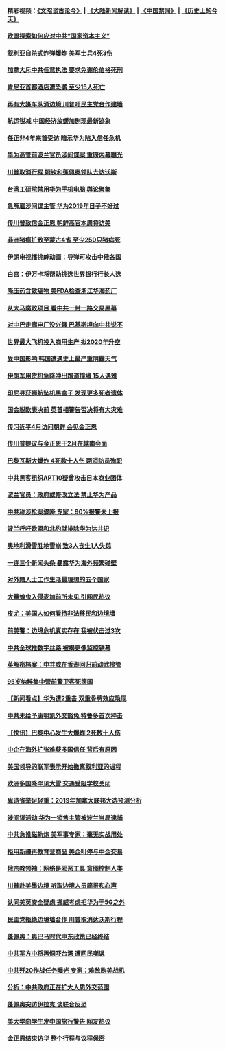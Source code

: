 #### 精彩视频：[《文昭谈古论今》](https://github.com/gfw-breaker/wenzhao/blob/master/README.md?t=01161830) | [《大陆新闻解读》](https://github.com/gfw-breaker/ntdtv-comedy/blob/master/README.md?t=01161830) | [《中国禁闻》](https://github.com/gfw-breaker/ntdtv-news/blob/master/README.md?t=01161830) | [《历史上的今天》](https://github.com/gfw-breaker/today-in-history/blob/master/README.md?t=01161830) 

#### [欧盟探索如何应对中共“国家资本主义”](../pages/nsc418/n10979979.md?t=01161830) 

#### [叙利亚自杀式炸弹爆炸 美军士兵4死3伤](../pages/nsc418/n10979913.md?t=01161830) 

#### [加拿大斥中共任意执法 要求免谢伦伯格死刑](../pages/nsc418/n10979429.md?t=01161830) 

#### [肯尼亚首都酒店遭恐袭 至少15人死亡](../pages/nsc418/n10978342.md?t=01161830) 

#### [再有大篷车队涌边境 川普吁民主党合作建墙](../pages/nsc418/n10978161.md?t=01161830) 

#### [航运锐减 中国经济放缓加剧现最新迹象](../pages/nsc418/n10978088.md?t=01161830) 

#### [任正非4年来首受访 暗示华为陷入信任危机](../pages/nsc418/n10977688.md?t=01161830) 

#### [华为高管前波兰官员涉间谍案 重磅内幕曝光](../pages/nsc418/n10978092.md?t=01161830) 

#### [川普取消行程 姆钦和蓬佩奥领队去达沃斯](../pages/nsc418/n10977828.md?t=01161830) 

#### [台湾工研院禁用华为手机电脑 舆论聚集](../pages/nsc418/n10977350.md?t=01161830) 

#### [急解雇涉间谍主管 华为2019年日子不好过](../pages/nsc418/n10976038.md?t=01161830) 

#### [传川普致信金正恩 朝鲜高官本周将访美](../pages/nsc418/n10976756.md?t=01161830) 

#### [非洲猪瘟扩散至蒙古4省 至少250只猪病死](../pages/nsc418/n10976120.md?t=01161830) 

#### [伊朗电视播挑衅动画：导弹可攻击中俄各国](../pages/nsc418/n10976504.md?t=01161830) 

#### [白宫：伊万卡将帮助挑选世界银行行长人选](../pages/nsc418/n10976053.md?t=01161830) 

#### [降压药含致癌物 美FDA检查浙江华海药厂](../pages/nsc418/n10975949.md?t=01161830) 

#### [从大马腐败项目 看中共一带一路交易黑幕](../pages/nsc418/n10975091.md?t=01161830) 

#### [对中巴走廊电厂没兴趣 巴基斯坦向中共说不](../pages/nsc418/n10975898.md?t=01161830) 

#### [世界最大飞机投入商用生产 拟2020年升空](../pages/nsc418/n10975188.md?t=01161830) 

#### [受中国影响 韩国遭遇史上最严重阴霾天气](../pages/nsc418/n10974564.md?t=01161830) 

#### [伊朗军用货机急降冲出跑道撞墙 15人遇难](../pages/nsc418/n10974806.md?t=01161830) 

#### [印尼寻获狮航坠机黑盒子 发现更多死者遗体](../pages/nsc418/n10974514.md?t=01161830) 

#### [国会脱欧表决前 英首相警告否决将有大灾难](../pages/nsc418/n10974483.md?t=01161830) 

#### [传习近平4月访问朝鲜 会见金正恩](../pages/nsc418/n10974482.md?t=01161830) 

#### [传川普提议与金正恩于2月在越南会面](../pages/nsc418/n10974214.md?t=01161830) 

#### [巴黎瓦斯大爆炸 4死数十人伤 两消防员殉职](../pages/nsc418/n10973956.md?t=01161830) 

#### [中共黑客组织APT10疑曾攻击日本商业团体](../pages/nsc418/n10973309.md?t=01161830) 

#### [波兰官员：政府或修改立法 禁止华为产品](../pages/nsc418/n10973119.md?t=01161830) 

#### [中共称涉枪案骤降 专家：90%报警未上报](../pages/nsc418/n10972910.md?t=01161830) 

#### [波兰呼吁欧盟和北约就排除华为达共识](../pages/nsc418/n10972945.md?t=01161830) 

#### [奥地利滑雪胜地雪崩 致3人丧生1人失踪](../pages/nsc418/n10972686.md?t=01161830) 

#### [一连三个新闻头条 暴露华为海外频繁碰壁](../pages/nsc418/n10971567.md?t=01161830) 

#### [对外籍人士工作生活最理想的五个国家](../pages/nsc418/n10967253.md?t=01161830) 

#### [大量蝗虫入侵麦加前所未见 引网民热议](../pages/nsc418/n10971942.md?t=01161830) 

#### [皮尤：美国人如何看待非法移民和边境墙](../pages/nsc418/n10971472.md?t=01161830) 

#### [前美警：边境危机真实存在 我被伏击过3次](../pages/nsc418/n10971325.md?t=01161830) 

#### [中共全球推数字丝路 被揭更像监控铁幕](../pages/nsc418/n10971263.md?t=01161830) 

#### [英解密档案：中共或在香港回归前动武接管](../pages/nsc418/n10971281.md?t=01161830) 

#### [95岁纳粹集中营前警卫客死德国](../pages/nsc418/n10971172.md?t=01161830) 

#### [【新闻看点】华为遭2重击 双重骨牌效应隐现](../pages/nsc418/n10971234.md?t=01161830) 

#### [中共未给予康明凯外交豁免 特鲁多首次抨击](../pages/nsc418/n10970976.md?t=01161830) 

#### [【快讯】巴黎中心发生大爆炸 2死数十人伤](../pages/nsc418/n10970675.md?t=01161830) 

#### [中企在海外扩张难获多国信任 背后有原因](../pages/nsc418/n10969228.md?t=01161830) 

#### [美国领导的联军表示开始撤离叙利亚的进程](../pages/nsc418/n10969434.md?t=01161830) 

#### [欧洲多国降罕见大雪  交通受阻学校关闭](../pages/nsc418/n10969390.md?t=01161830) 

#### [卑诗省举足轻重：2019年加拿大联邦大选预测分析](../pages/nsc418/n10969417.md?t=01161830) 

#### [涉间谍活动 华为一销售主管被波兰当局逮捕](../pages/nsc418/n10968651.md?t=01161830) 

#### [中共急推磁轨炮 美军事专家：毫无实战用处](../pages/nsc418/n10968326.md?t=01161830) 

#### [拒用新疆再教育营商品 美企叫停与中企交易](../pages/nsc418/n10967266.md?t=01161830) 

#### [俄宗教领袖：网络是邪恶工具 意图控制人类](../pages/nsc418/n10967762.md?t=01161830) 

#### [川普赴美墨边境 听取边境人员简报和心声](../pages/nsc418/n10966781.md?t=01161830) 

#### [认同美英安全疑虑 挪威考虑拒华为于5G之外](../pages/nsc418/n10966374.md?t=01161830) 

#### [民主党拒绝边境墙合作 川普取消达沃斯行程](../pages/nsc418/n10966613.md?t=01161830) 

#### [蓬佩奥：奥巴马时代中东政策已经终结](../pages/nsc418/n10966603.md?t=01161830) 

#### [中共军方中将再恫吓台湾 遭网民嘲讽](../pages/nsc418/n10965590.md?t=01161830) 

#### [中共歼20作战任务曝光 专家：难敌欧美战机](../pages/nsc418/n10965390.md?t=01161830) 

#### [分析：中共政府正在扩大人质外交范围](../pages/nsc418/n10964360.md?t=01161830) 

#### [蓬佩奥突访伊拉克 谈联合反恐](../pages/nsc418/n10964356.md?t=01161830) 

#### [美大学向学生发中国旅行警告 网友热议](../pages/nsc418/n10964289.md?t=01161830) 

#### [金正恩结束访华 整个行程与议程保密](../pages/nsc418/n10964023.md?t=01161830) 

